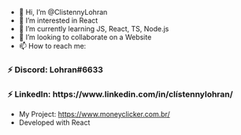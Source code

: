 - 👋 Hi, I’m @ClistennyLohran
- 👀 I’m interested in React
- 🌱 I’m currently learning JS, React, TS, Node.js
- 💞️ I’m looking to collaborate on a Website
- 📫 How to reach me:

<h3>⚡ Discord: Lohran#6633</h3>
<h3>⚡ LinkedIn: https://www.linkedin.com/in/clístennylohran/</h3>

- My Project: https://www.moneyclicker.com.br/
- Developed with React
